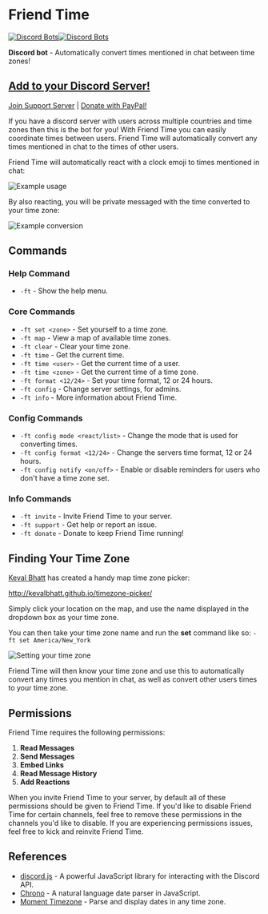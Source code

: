 # Friend Time

[![Discord Bots](https://discordbots.org/api/widget/status/471091072546766849.svg?noavatar=true)](https://discordbots.org/bot/471091072546766849)[![Discord Bots](https://discordbots.org/api/widget/servers/471091072546766849.svg?noavatar=true)](https://discordbots.org/bot/471091072546766849)

**Discord bot** - Automatically convert times mentioned in chat between time zones!

## [Add to your Discord Server!](https://discordapp.com/oauth2/authorize?client_id=471091072546766849&scope=bot&permissions=522304)

[Join Support Server](https://discord.gg/QMc9Qdk) | [Donate with PayPal!](https://www.paypal.com/cgi-bin/webscr?cmd=_donations&business=EW389DYYSS4FC)

If you have a discord server with users across multiple countries and time zones then this is the bot for you! With Friend Time you can easily coordinate times between users. Friend Time will automatically convert any times mentioned in chat to the times of other users.

Friend Time will automatically react with a clock emoji to times mentioned in chat:

![Example usage](https://i.imgur.com/wyxFxEr.png)

By also reacting, you will be private messaged with the time converted to your time zone:

![Example conversion](https://i.imgur.com/wveOlPz.png)

## Commands

### Help Command

* `-ft` - Show the help menu.

### Core Commands

* `-ft set <zone>` - Set yourself to a time zone.
* `-ft map` - View a map of available time zones.
* `-ft clear` - Clear your time zone.
* `-ft time` - Get the current time.
* `-ft time <user>` - Get the current time of a user.
* `-ft time <zone>` - Get the current time of a time zone.
* `-ft format <12/24>` - Set your time format, 12 or 24 hours.
* `-ft config` - Change server settings, for admins.
* `-ft info` - More information about Friend Time.

### Config Commands

* `-ft config mode <react/list>` - Change the mode that is used for converting times.
* `-ft config format <12/24>` - Change the servers time format, 12 or 24 hours.
* `-ft config notify <on/off>` - Enable or disable reminders for users who don't have a time zone set.

### Info Commands

* `-ft invite` - Invite Friend Time to your server.
* `-ft support` - Get help or report an issue.
* `-ft donate` - Donate to keep Friend Time running!

## Finding Your Time Zone

[Keval Bhatt](https://github.com/kevalbhatt) has created a handy map time zone picker:

<http://kevalbhatt.github.io/timezone-picker/>

Simply click your location on the map, and use the name displayed in the dropdown box as your time zone.

You can then take your time zone name and run the **set** command like so:
`-ft set America/New_York`

![Setting your time zone](https://i.imgur.com/LgaPfp6.png)

Friend Time will then know your time zone and use this to automatically convert any times you mention in chat, as well as convert other users times to your time zone.

## Permissions

Friend Time requires the following permissions:

1. **Read Messages**
2. **Send Messages**
3. **Embed Links**
4. **Read Message History**
5. **Add Reactions**

When you invite Friend Time to your server, by default all of these permissions should be given to Friend Time. If you'd like to disable Friend Time for certain channels, feel free to remove these permissions in the channels you'd like to disable. If you are experiencing permissions issues, feel free to kick and reinvite Friend Time.

## References

* [discord.js](https://discord.js.org/) - A powerful JavaScript library for interacting with the Discord API.
* [Chrono](https://github.com/wanasit/chrono) - A natural language date parser in JavaScript.
* [Moment Timezone](https://momentjs.com/timezone/) - Parse and display dates in any time zone.
